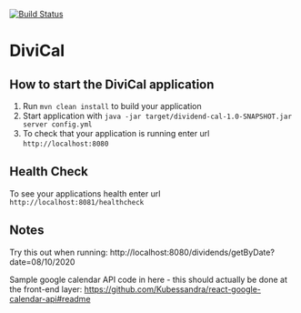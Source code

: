 [![Build Status](https://travis-ci.org/samdis/DividenCalendar_Backend.svg?branch=master)](https://travis-ci.org/samdis/DividenCalendar_Backend)
# DiviCal

How to start the DiviCal application
---

1. Run `mvn clean install` to build your application
1. Start application with `java -jar target/dividend-cal-1.0-SNAPSHOT.jar server config.yml`
1. To check that your application is running enter url `http://localhost:8080`

Health Check
---

To see your applications health enter url `http://localhost:8081/healthcheck`

Notes
---
Try this out when running:
http://localhost:8080/dividends/getByDate?date=08/10/2020

Sample google calendar API code in here - this should actually be done at the front-end layer:
https://github.com/Kubessandra/react-google-calendar-api#readme
